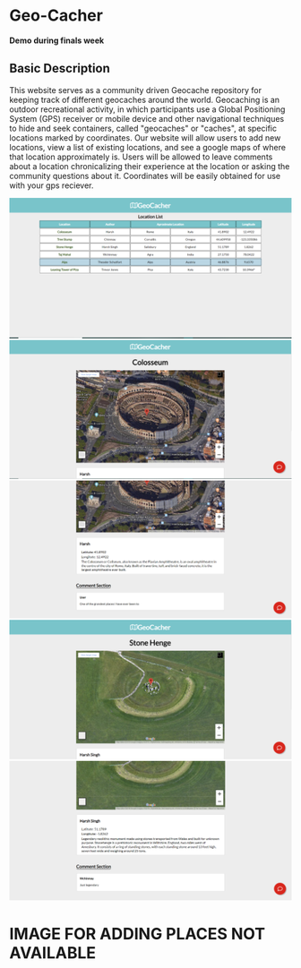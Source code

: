 # Geo-Cacher

**Demo during finals week**

## Basic Description
This website serves as a community driven Geocache repository for keeping track of different geocaches around the world. Geocaching is an outdoor recreational activity, in which participants use a Global Positioning System (GPS) receiver or mobile device and other navigational techniques to hide and seek containers, called "geocaches" or "caches", at specific locations marked by coordinates. Our website will allow users to add new locations, view a list of existing locations, and see a google maps of where that location approximately is. Users will be allowed to leave comments about a location chronicalizing their experience at the location or asking the community questions about it. Coordinates will be easily obtained for use with your gps reciever.

![alt text](https://github.com/OSU-CS290-Sp18/CS-290---Final-Project/blob/master/Pictures_GG/Homepage%20CS290.PNG)
![alt text](https://github.com/OSU-CS290-Sp18/CS-290---Final-Project/blob/master/Pictures_GG/Colosseum1.PNG)
![alt text](https://github.com/OSU-CS290-Sp18/CS-290---Final-Project/blob/master/Pictures_GG/Colosseum2.PNG)
![alt text](https://github.com/OSU-CS290-Sp18/CS-290---Final-Project/blob/master/Pictures_GG/StoneHenge1.PNG)
![alt text](https://github.com/OSU-CS290-Sp18/CS-290---Final-Project/blob/master/Pictures_GG/StoneHenge2.PNG)

# IMAGE FOR ADDING PLACES NOT AVAILABLE
